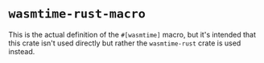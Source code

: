# `wasmtime-rust-macro`

This is the actual definition of the `#[wasmtime]` macro, but it's intended that
this crate isn't used directly but rather the `wasmtime-rust` crate is used
instead.
